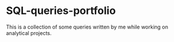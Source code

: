 # SQL-queries-portfolio

This is a collection of some queries written by me while working on analytical projects.
